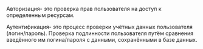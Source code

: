 Авторизация- это проверка прав пользователя на доступ к определенным ресурсам.

Аутентификация- это процесс проверки учётных данных пользователя (логин/пароль). Проверка подлинности пользователя путём сравнения введённого им логина/пароля с данными, сохранёнными в базе данных.
